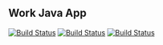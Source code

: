 ## Work Java App

[![Build Status](http://34.130.62.223:8080/buildStatus/icon?job=instavote%2Fworker-build)](http://34.130.62.223:8080/job/instavote/job/worker-build/)
[![Build Status](http://34.130.62.223:8080/buildStatus/icon?job=instavote%2Fworker-test&subject=UnitTest)](http://34.130.62.223:8080/job/instavote/job/worker-test/)
[![Build Status](http://34.130.62.223:8080/buildStatus/icon?job=instavote%2Fworker-build)](http://34.130.62.223:8080/buildStatus/icon?job=instavote%2Fworker-build)
